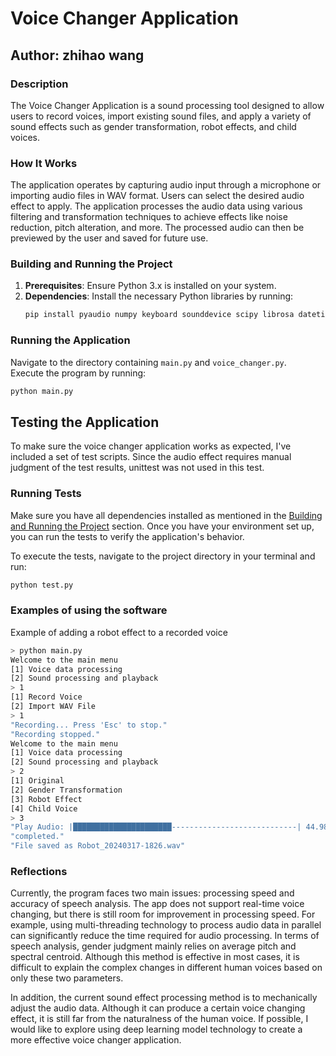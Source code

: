 # Voice Changer Application

## Author: zhihao wang

### Description
The Voice Changer Application is a sound processing tool designed to allow users to record voices, import existing sound files, and apply a variety of sound effects such as gender transformation, robot effects, and child voices.

### How It Works
The application operates by capturing audio input through a microphone or importing audio files in WAV format. Users can select the desired audio effect to apply. The application processes the audio data using various filtering and transformation techniques to achieve effects like noise reduction, pitch alteration, and more. The processed audio can then be previewed by the user and saved for future use.

### Building and Running the Project
1. **Prerequisites**: Ensure Python 3.x is installed on your system.
2. **Dependencies**: Install the necessary Python libraries by running:
   ```bash
   pip install pyaudio numpy keyboard sounddevice scipy librosa datetime
   ```
### Running the Application
Navigate to the directory containing `main.py` and `voice_changer.py`.  
Execute the program by running:  
   ```bash
   python main.py
   ```
## Testing the Application

To make sure the voice changer application works as expected, I've included a set of test scripts. Since the audio effect requires manual judgment of the test results, unittest was not used in this test.

### Running Tests

Make sure you have all dependencies installed as mentioned in the [Building and Running the Project](#building-and-running-the-project) section. Once you have your environment set up, you can run the tests to verify the application's behavior.

To execute the tests, navigate to the project directory in your terminal and run:

   ```bash
   python test.py
   ```

### Examples of using the software
   Example of adding a robot effect to a recorded voice
   ```bash
   > python main.py
   Welcome to the main menu
   [1] Voice data processing
   [2] Sound processing and playback
   > 1
   [1] Record Voice
   [2] Import WAV File
   > 1
   "Recording... Press 'Esc' to stop."
   "Recording stopped."
   Welcome to the main menu
   [1] Voice data processing
   [2] Sound processing and playback
   > 2
   [1] Original
   [2] Gender Transformation
   [3] Robot Effect
   [4] Child Voice
   > 3
   "Play Audio: |██████████████████████----------------------------| 44.98%"
   "completed."
   "File saved as Robot_20240317-1826.wav"
   ```

### Reflections

Currently, the program faces two main issues: processing speed and accuracy of speech analysis. The app does not support real-time voice changing, but there is still room for improvement in processing speed. For example, using multi-threading technology to process audio data in parallel can significantly reduce the time required for audio processing. In terms of speech analysis, gender judgment mainly relies on average pitch and spectral centroid. Although this method is effective in most cases, it is difficult to explain the complex changes in different human voices based on only these two parameters.

In addition, the current sound effect processing method is to mechanically adjust the audio data. Although it can produce a certain voice changing effect, it is still far from the naturalness of the human voice. If possible, I would like to explore using deep learning model technology to create a more effective voice changer application.



